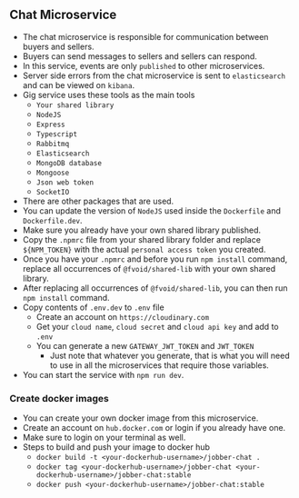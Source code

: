 ## Chat Microservice
* The chat microservice is responsible for communication between buyers and sellers.
* Buyers can send messages to sellers and sellers can respond.
* In this service, events are only `published` to other microservices.
* Server side errors from the chat microservice is sent to `elasticsearch` and can be viewed on `kibana`.
* Gig service uses these tools as the main tools
  * `Your shared library`
  * `NodeJS`
  * `Express`
  * `Typescript`
  * `Rabbitmq`
  * `Elasticsearch`
  * `MongoDB database`
  * `Mongoose`
  * `Json web token`
  * `SocketIO`
* There are other packages that are used.
* You can update the version of `NodeJS` used inside the `Dockerfile` and `Dockerfile.dev`.
* Make sure you already have your own shared library published.
* Copy the `.npmrc` file from your shared library folder and replace `${NPM_TOKEN}` with the actual `personal access token` you created.
* Once you have your `.npmrc` and before you run `npm install` command, replace all occurrences of `@fvoid/shared-lib` with your own shared library.
* After replacing all occurrences of `@fvoid/shared-lib`, you can then run `npm install` command.
* Copy contents of `.env.dev` to `.env` file
  * Create an account on `https://cloudinary.com`
  * Get your `cloud name`, `cloud secret` and `cloud api key` and add to `.env`
  * You can generate a new `GATEWAY_JWT_TOKEN` and `JWT_TOKEN`
    * Just note that whatever you generate, that is what you will need to use in all the microservices that require those variables.
* You can start the service with `npm run dev`.

### Create docker images
* You can create your own docker image from this microservice.
* Create an account on `hub.docker.com` or login if you already have one.
* Make sure to login on your terminal as well.
* Steps to build and push your image to docker hub
  * `docker build -t <your-dockerhub-username>/jobber-chat .`
  * `docker tag <your-dockerhub-username>/jobber-chat <your-dockerhub-username>/jobber-chat:stable`
  * `docker push <your-dockerhub-username>/jobber-chat:stable`
